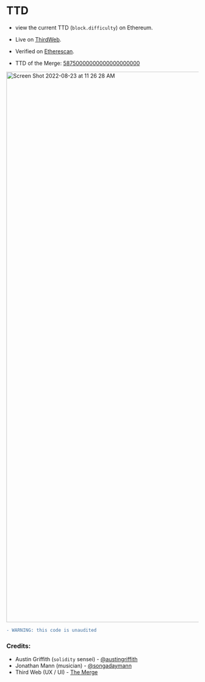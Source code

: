 # TTD

- view the current TTD (`block.difficulty`) on Ethereum.

- Live on [ThirdWeb](https://thirdweb.com/ethereum/0xa7A26945E6C6D97FF3B76d65D21454B612f35B15/).
- Verified on [Etherescan](https://etherscan.io/address/0xa7A26945E6C6D97FF3B76d65D21454B612f35B15#code).
- TTD of the Merge: [58750000000000000000000](https://blog.ethereum.org/2022/08/12/finalized-no-36/)

<img width="1440" alt="Screen Shot 2022-08-23 at 11 26 28 AM" src="https://user-images.githubusercontent.com/23249402/186184667-ae692f87-5f8b-4d42-846a-7d1e73e81319.png">

```diff
- WARNING: this code is unaudited
```

### Credits:

- Austin Griffith (`solidity` sensei) - [@austingriffith](https://twitter.com/austingriffith)
- Jonathan Mann (musician) - [@songadaymann](https://twitter.com/songadaymann)
- Third Web (UX / UI) - [The Merge](https://thirdweb.com/ethereum/0xa7A26945E6C6D97FF3B76d65D21454B612f35B15/)
